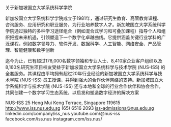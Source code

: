 关于新加坡国立大学系统科学学院

新加坡国立大学系统科学学院成立于1981年，通过研究生教育、高管教育课程、咨询服务、应用研究和职业服务，为行业培养数字人才。新加坡国立大学系统科学学院通过独特的多种学习途径组合（例如混合式学习和可叠加课程）指导个人和组织把握未来机遇，引领塑造下一个数字化卓越曲线。它提供涵盖关键行业学科的广泛课程，例如数字领导力、软件开发、数据科学、人工智能、网络安全、产品管理、智能健康和数字创新

迄今为止，已有超过178,000名数字领袖和专业人士、8,410家企业客户组织以及8,160名研究生项目校友受益于新加坡国立大学系统科学与技术学院 (NUS-ISS) 的全套服务。其课程由平均拥有超过20年行业经验的新加坡国立大学系统科学与技术学院 (NUS-ISS) 员工授课，并得到强大的合作伙伴网络的支持。新加坡国立大学系统科学与技术学院 (NUS-ISS) 还与本地和全球的行业合作伙伴和协会合作，共同创建一个数字学习生态系统，以启发和塑造数字经济的解决方案

NUS-ISS 
25 Heng Mui Keng Terrace, Singapore 119615
http://www.iss.nus.edu.sg
(65) 6516 2093 
iss-admissions@nus.edu.sg
linkedin.com/company/iss_nus
youtube.com/@nus-iss
facebook.com/iss.nus 
instagram.com/iss.nus/